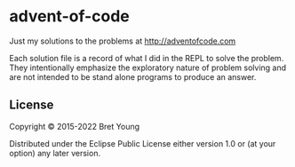 # advent-of-code

Just my solutions to the problems at http://adventofcode.com

Each solution file is a record of what I did in the REPL to solve the problem.
They intentionally emphasize the exploratory nature of problem solving and are not
intended to be stand alone programs to produce an answer.

## License

Copyright © 2015-2022 Bret Young

Distributed under the Eclipse Public License either version 1.0 or (at
your option) any later version.
